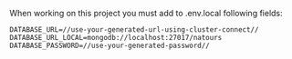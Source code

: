 When working on this project you must add to .env.local following fields:

```
DATABASE_URL=//use-your-generated-url-using-cluster-connect//
DATABASE_URL_LOCAL=mongodb://localhost:27017/natours
DATABASE_PASSWORD=//use-your-generated-password//
```
